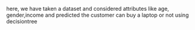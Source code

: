 here, we have taken a dataset and considered attributes like age, gender,income and predicted the customer can buy a laptop or not using decisiontree
